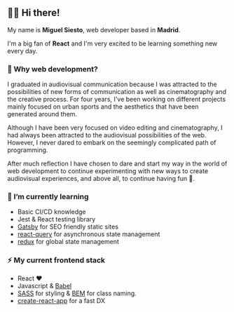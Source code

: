 ## 👋🏼 Hi there! 



My name is **Miguel Siesto**, web developer based in **Madrid**.

I'm a big fan of **React** and I'm very excited to be learning something new every day.

### 🤔 Why web development? 

I graduated in audiovisual communication because I was attracted to the possibilities of new forms of communication as well as cinematography and the creative process. 
For four years, I've been working on different projects mainly focused on urban sports and the aesthetics that have been generated around them.

Although I have been very focused on video editing and cinematography, I had always been attracted to the audiovisual possibilities of the web. However, I never dared to embark on the seemingly complicated path of programming. 

After much reflection I have chosen to dare and start my way in the world of web development to continue experimenting with new ways to create audiovisual experiences, and above all, to continue having fun :rocket:.




### 🌱 I’m currently learning
- Basic CI/CD knowledge
- Jest & React testing library
- [Gatsby](https://www.gatsbyjs.com/) for SEO friendly static sites
- [react-query](https://tanstack.com/query/v4/?from=reactQueryV3&original=https://react-query-v3.tanstack.com/) for asynchronous state management
- [redux](https://redux.js.org/) for global state management

### ⚡ My current frontend stack
- React ❤️
- Javascript & [Babel](https://babeljs.io/)
- [SASS](https://sass-lang.com/) for styling & [BEM](https://getbem.com/) for class naming.
- [create-react-app](https://create-react-app.dev/docs/getting-started) for a fast DX



<!---
MSiestoGarabana/MSiestoGarabana is a ✨ special ✨ repository because its `README.md` (this file) appears on your GitHub profile..

You can click the Preview link to take a look at your changes.
--->
